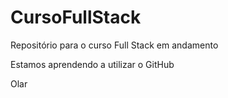 # CursoFullStack
Repositório para o curso Full Stack em andamento

Estamos aprendendo a utilizar o GitHub

Olar 